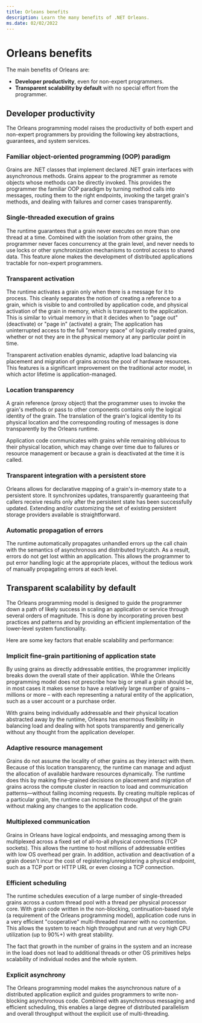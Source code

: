 ```yaml
---
title: Orleans benefits
description: Learn the many benefits of .NET Orleans.
ms.date: 02/02/2022
---
```


# Orleans benefits

The main benefits of Orleans are:

- **Developer productivity**, even for non-expert programmers.
- **Transparent scalability by default** with no special effort from the programmer.

## Developer productivity

The Orleans programming model raises the productivity of both expert and non-expert programmers by providing the following key abstractions, guarantees, and system services.

### Familiar object-oriented programming (OOP) paradigm

Grains are .NET classes that implement declared .NET grain interfaces with asynchronous methods. Grains appear to the programmer as remote objects whose methods can be directly invoked. This provides the programmer the familiar OOP paradigm by turning method calls into messages, routing them to the right endpoints, invoking the target grain's methods, and dealing with failures and corner cases transparently.

### Single-threaded execution of grains

The runtime guarantees that a grain never executes on more than one thread at a time. Combined with the isolation from other grains, the programmer never faces concurrency at the grain level, and never needs to use locks or other synchronization mechanisms to control access to shared data. This feature alone makes the development of distributed applications tractable for non-expert programmers.

### Transparent activation

The runtime activates a grain only when there is a message for it to process. This cleanly separates the notion of creating a reference to a grain, which is visible to and controlled by application code, and physical activation of the grain in memory, which is transparent to the application. This is similar to virtual memory in that it decides when to "page out" (deactivate) or "page in" (activate) a grain; The application has uninterrupted access to the full "memory space" of logically created grains, whether or not they are in the physical memory at any particular point in time.

Transparent activation enables dynamic, adaptive load balancing via placement and migration of grains across the pool of hardware resources. This features is a significant improvement on the traditional actor model, in which actor lifetime is application-managed.

### Location transparency

A grain reference (proxy object) that the programmer uses to invoke the grain's methods or pass to other components contains only the logical identity of the grain. The translation of the grain's logical identity to its physical location and the corresponding routing of messages is done transparently by the Orleans runtime.

Application code communicates with grains while remaining oblivious to their physical location, which may change over time due to failures or resource management or because a grain is deactivated at the time it is called.

### Transparent integration with a persistent store

Orleans allows for declarative mapping of a grain's in-memory state to a persistent store. It synchronizes updates, transparently guaranteeing that callers receive results only after the persistent state has been successfully updated. Extending and/or customizing the set of existing persistent storage providers available is straightforward.

### Automatic propagation of errors

The runtime automatically propagates unhandled errors up the call chain with the semantics of asynchronous and distributed try/catch. As a result, errors do not get lost within an application. This allows the programmer to put error handling logic at the appropriate places, without the tedious work of manually propagating errors at each level.

## Transparent scalability by default

The Orleans programming model is designed to guide the programmer down a path of likely success in scaling an application or service through several orders of magnitude. This is done by incorporating proven best practices and patterns and by providing an efficient implementation of the lower-level system functionality.

Here are some key factors that enable scalability and performance:

### Implicit fine-grain partitioning of application state

By using grains as directly addressable entities, the programmer implicitly breaks down the overall state of their application.
While the Orleans programming model does not prescribe how big or small a grain should be, in most cases it makes sense to have a relatively large number of grains – millions or more – with each representing a natural entity of the application, such as a user account or a purchase order.

With grains being individually addressable and their physical location abstracted away by the runtime, Orleans has enormous flexibility in balancing load and dealing with hot spots transparently and generically without any thought from the application developer.

### Adaptive resource management

Grains do not assume the locality of other grains as they interact with them. Because of this location transparency, the runtime can manage and adjust the allocation of available hardware resources dynamically. The runtime does this by making fine-grained decisions on placement and migration of grains across the compute cluster in reaction to load and communication patterns&mdash;without failing incoming requests. By creating multiple replicas of a particular grain, the runtime can increase the throughput of the grain without making any changes to the application code.

### Multiplexed communication

Grains in Orleans have logical endpoints, and messaging among them is multiplexed across a fixed set of all-to-all physical connections (TCP sockets). This allows the runtime to host millions of addressable entities with low OS overhead per grain. In addition, activation and deactivation of a grain doesn't incur the cost of registering/unregistering a physical endpoint, such as a TCP port or HTTP URL or even closing a TCP connection.

### Efficient scheduling

The runtime schedules execution of a large number of single-threaded grains across a custom thread pool with a thread per physical processor core. With grain code written in the non-blocking, continuation-based style (a requirement of the Orleans programming model), application code runs in a very efficient "cooperative" multi-threaded manner with no contention. This allows the system to reach high throughput and run at very high CPU utilization (up to 90%+) with great stability.

The fact that growth in the number of grains in the system and an increase in the load does not lead to additional threads or other OS primitives helps scalability of individual nodes and the whole system.

### Explicit asynchrony

The Orleans programming model makes the asynchronous nature of a distributed application explicit and guides programmers to write non-blocking asynchronous code. Combined with asynchronous messaging and efficient scheduling, this enables a large degree of distributed parallelism and overall throughput without the explicit use of multi-threading.
